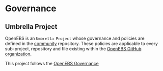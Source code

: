 # Governance

## Umbrella Project

OpenEBS is an `Umbrella Project` whose governance and policies are defined in the [community](https://github.com/openebs/community/) repository.
These policies are applicable to every sub-project, repository and file existing within the [OpenEBS GitHub organization](https://github.com/openebs/).

This project follows the [OpenEBS Governance](https://github.com/openebs/community/blob/HEAD/GOVERNANCE.md)
